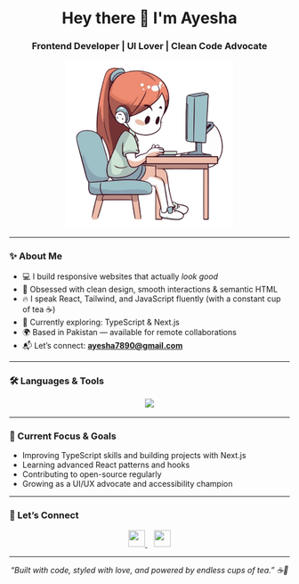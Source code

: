 <h1 align="center">Hey there 👋 I'm Ayesha</h1>
<h3 align="center">Frontend Developer | UI Lover | Clean Code Advocate</h3>

<p align="center">
  <img src="https://github.com/aisha78900/N4si/blob/main/girl-using-computer-home-cartoon-style_1057-87842-removebg-preview.png?raw=true" alt="Programmer Image" width="300" />
</p>

---

### ✨ About Me

- 💻 I build responsive websites that actually *look good*  
- 🧠 Obsessed with clean design, smooth interactions & semantic HTML  
- 🔥 I speak React, Tailwind, and JavaScript fluently (with a constant cup of tea ☕)  
- 🚧 Currently exploring: TypeScript & Next.js  
- 🌍 Based in Pakistan — available for remote collaborations  
- 📬 Let’s connect: **ayesha7890@gmail.com**

---

### 🛠️ Languages & Tools

<p align="center">
  <img src="https://skillicons.dev/icons?i=html,css,js,ts,react,nodejs,git,github,vscode" />
</p>

---

### 🎯 Current Focus & Goals

- Improving TypeScript skills and building projects with Next.js  
- Learning advanced React patterns and hooks  
- Contributing to open-source regularly  
- Growing as a UI/UX advocate and accessibility champion  

---

### 🤝 Let’s Connect

<p align="center">
  <a href="https://www.linkedin.com/in/ayeshaowais0001122333/" target="_blank">
    <img src="https://cdn.jsdelivr.net/gh/devicons/devicon/icons/linkedin/linkedin-original.svg" height="30" width="30" />
  </a>
  &nbsp;&nbsp;
  <a href="mailto:ayesha.dev@example.com">
    <img src="https://cdn-icons-png.flaticon.com/512/732/732200.png" height="30" width="30" />
  </a>
</p>

---

<p align="center"><i>“Built with code, styled with love, and powered by endless cups of tea.” ☕💖</i></p>


